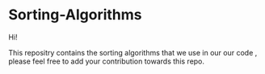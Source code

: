 # Sorting-Algorithms

Hi!

This repositry contains the sorting algorithms that we use in our our code , please feel free to add your contribution towards this repo. 
